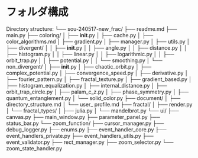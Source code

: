 # フォルダ構成

Directory structure:
└── sou-240517-new_frac/
    ├── readme.md
    ├── main.py
    ├── coloring/
    │   ├── __init__.py
    │   ├── cache.py
    │   ├── color_algorithms.md
    │   ├── gradient.py
    │   ├── manager.py
    │   ├── utils.py
    │   ├── divergent/
    │   │   ├── __init__.py
    │   │   ├── angle.py
    │   │   ├── distance.py
    │   │   ├── histogram.py
    │   │   ├── linear.py
    │   │   ├── logarithmic.py
    │   │   ├── orbit_trap.py
    │   │   ├── potential.py
    │   │   └── smoothing.py
    │   └── non_divergent/
    │       ├── __init__.py
    │       ├── chaotic_orbit.py
    │       ├── complex_potential.py
    │       ├── convergence_speed.py
    │       ├── derivative.py
    │       ├── fourier_pattern.py
    │       ├── fractal_texture.py
    │       ├── gradient_based.py
    │       ├── histogram_equalization.py
    │       ├── internal_distance.py
    │       ├── orbit_trap_circle.py
    │       ├── palam_c_z.py
    │       ├── phase_symmetry.py
    │       ├── quantum_entanglement.py
    │       └── solid_color.py
    ├── document/
    │   ├── directory_structure.md
    │   └── user_ profile.md
    ├── fractal/
    │   ├── render.py
    │   └── fractal_types/
    │       ├── julia.py
    │       └── mandelbrot.py
    └── ui/
        ├── canvas.py
        ├── main_window.py
        ├── parameter_panel.py
        ├── status_bar.py
        └── zoom_function/
            ├── cursor_manager.py
            ├── debug_logger.py
            ├── enums.py
            ├── event_handler_core.py
            ├── event_handlers_private.py
            ├── event_handlers_utils.py
            ├── event_validator.py
            ├── rect_manager.py
            ├── zoom_selector.py
            └── zoom_state_handler.py
